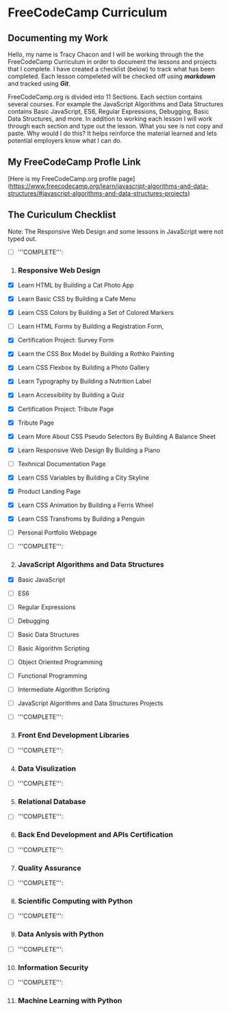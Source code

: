 # FreeCodeCamp Curriculum
## Documenting my Work
Hello, my name is Tracy Chacon and I will be working through the the FreeCodeCamp Curriculum in order to document the lessons and projects that I complete. I have created a checklist (below) to track what has been completed. Each lesson compeleted will be checked off using ***markdown*** and tracked using ***Git***. 

FreeCodeCamp.org is divided into 11 Sections. Each  section contains several courses. For example the JavaScript Algorithms and Data Structures contains Basic JavaScript, ES6, Regular Expressions, Debugging, Basic Data Structures, and more. In addition to working each lesson I will work through each section and type out the lesson. What you see is not copy and paste. Why would I do this? It helps reinforce the material learned and lets potential employers know what I can do. 

## My FreeCodeCamp Profle Link
[Here is my FreeCodeCamp.org profile page] (https://www.freecodecamp.org/learn/javascript-algorithms-and-data-structures/#javascript-algorithms-and-data-structures-projects)


## The Curiculum Checklist
Note: The Responsive Web Design and some lessons in JavaScript were not typed out.
- [ ] '''COMPLETE''':
1. ### Responsive Web Design
- [X] Learn HTML by Building a Cat Photo App
- [X] Learn Basic CSS by Building a Cafe Menu
- [X] Learn CSS Colors by Building a Set of Colored Markers
- [ ] Learn HTML Forms by Building a Registration Form, 
- [X] Certification Project:
            Survey Form
- [X] Learn the CSS Box Model by Building a Rothko Painting
- [X] Learn CSS Flexbox by Building a Photo Gallery
- [X] Learn Typography by Building a Nutrition Label
- [X] Learn Accessibility by Building a Quiz
- [X] Certification Project:
    Tribute Page
- [X] Tribute Page
- [X] Learn More About CSS Pseudo Selectors By Building A Balance Sheet
- [X] Learn Responsive Web Design By Building a Piano 
- [ ] Texhnical Documentation Page
- [X] Learn CSS Variables by Building a City Skyline 
- [X] Product Landing Page
- [X] Learn CSS Animation by Building a Ferris Wheel
- [X] Learn CSS Transfroms by Building a Penguin
- [ ] Personal Portfolio Webpage


- [ ] '''COMPLETE''':
2. ###  JavaScript Algorithms and Data Structures
- [X] Basic JavaScript
- [ ] ES6
- [ ] Regular Expressions
- [ ] Debugging
- [ ] Basic Data Structures
- [ ] Basic Algorithm Scripting
- [ ] Object Oriented Programming
- [ ] Functional Programming
- [ ] Intermediate Algorithm Scripting
- [ ] JavaScript Algorithms and Data Structures Projects


- [ ] '''COMPLETE''':
3.  ###  Front End Development Libraries


- [ ] '''COMPLETE''':
4.  ###  Data Visulization


- [ ] '''COMPLETE''':
5.  ###  Relational Database


- [ ] '''COMPLETE''':
6.  ###  Back End Development and APIs Certification


- [ ] '''COMPLETE''':
7.  ###  Quality Assurance


- [ ] '''COMPLETE''':
8.  ###  Scientific Computing with Python


- [ ] '''COMPLETE''':
9.  ###  Data Anlysis with Python


- [ ] '''COMPLETE''':
10. ###  Information Security


- [ ] '''COMPLETE''':
11. ###  Machine Learning with Python

